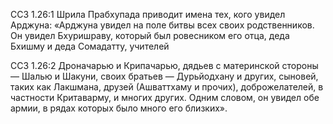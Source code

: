 ССЗ 1.26:1	Шрила Прабхупада приводит имена тех, кого увидел Арджуна: «Арджуна увидел на поле битвы всех своих родственников. Он увидел Бхуришраву, который был ровесником его отца, деда Бхишму и деда Сомадатту, учителей

ССЗ 1.26:2	Дроначарью и Крипачарью, дядьев с материнской стороны — Шалью и Шакуни, своих братьев — Дурьйодхану и других, сыновей, таких как Лакшмана, друзей (Ашваттхаму и прочих), доброжелателей, в частности Критаварму, и многих других. Одним словом, он увидел обе армии, в рядах которых было много его близких».